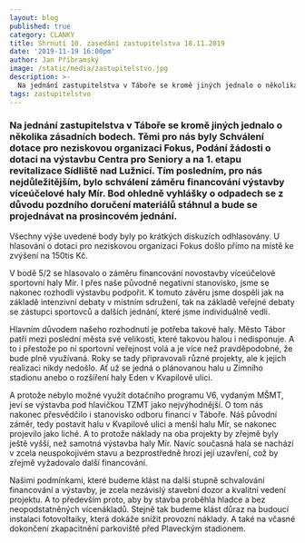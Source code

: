 ```yaml
---
layout: blog
published: true
category: CLANKY
title: Shrnutí 10. zasedání zastupitelstva 18.11.2019
date: '2019-11-19 16:00pm'
author: Jan Příbramský
image: /static/media/zastupitelstvo.jpg
description: >-
  Na jednání zastupitelstva v Táboře se kromě jiných jednalo o několika zásadních bodech. Těmi pro nás byly Schválení dotace pro neziskovou organizaci Fokus, Podání žádosti o dotaci na výstavbu Centra pro Seniory a na 1. etapu revitalizace Sídliště nad Lužnicí. Tím posledním, pro nás nejdůležitějším, bylo schválení záměru financování výstavby víceúčelové haly Mír. 
tags: zastupitelstvo
---
```

### Na jednání zastupitelstva v Táboře se kromě jiných jednalo o několika zásadních bodech. Těmi pro nás byly Schválení dotace pro neziskovou organizaci Fokus, Podání žádosti o dotaci na výstavbu Centra pro Seniory a na 1. etapu revitalizace Sídliště nad Lužnicí. Tím posledním, pro nás nejdůležitějším, bylo schválení záměru financování výstavby víceúčelové haly Mír. Bod ohledně vyhlášky o odpadech se z důvodu pozdního doručení materiálů stáhnul a bude se projednávat na prosincovém jednání.

Všechny výše uvedené body byly po krátkých diskuzích odhlasovány. U hlasování o dotaci pro neziskovou organizaci Fokus došlo přímo na místě ke zvýšení na 150tis Kč.

V bodě 5/2 se hlasovalo o záměru financování novostavby víceúčelové sportovní haly Mír. I přes naše původně negativní stanovisko, jsme se nakonec rozhodli výstavbu podpořit. K tomuto závěru jsme dospěli jak na základě intenzivní debaty v místním sdružení, tak na základě veřejné debaty se zástupci sportovců a dalších jednání, které jsme individuálně vedli. 

Hlavním důvodem našeho rozhodnutí je potřeba takové haly. Město Tábor patří mezi poslední města své velikosti, které takovou halou i nedisponuje. A to i přestože po ní sportovní veřejnost volá a je více než pravděpodobné, že bude plně využívaná. Roky se tady připravovali různé projekty, ale k jejich realizaci nikdy nedošlo. Ať už se jedná o plánovanou halu u Zimního stadionu anebo o rozšíření haly Eden v Kvapilově ulici. 

A protože nebylo možné využít dotačního programu V6, vydaným MŠMT, jeví se výstavba pod hlavičkou TZMT jako nejvýhodnější. O tom nás nakonec přesvědčilo i stanovisko odboru financí v Táboře. Náš původní záměr, tedy postavit halu v Kvapilově ulici a menší halu Mír, se nakonec projevilo jako liché. A to protože náklady na oba projekty by zřejmě byly ještě vyšší, než samotná výstavba haly Mír. Navíc současná hala se nachází v zcela neuspokojivém stavu a bezprostředně hrozí její uzavření, což by zřejmě vyžadovalo další financování.

Našimi podmínkami, které budeme klást na další stupně schvalování financování a výstavby, je zcela nezávislý stavební dozor a kvalitní vedení projektu. A to především proto, aby by stavba proběhla hladce a bez neopodstatněných vícenákladů. Stejně tak budeme klást důraz na budoucí instalaci fotovoltaiky, která dokáže snížit provozní náklady. A také na včasné dokončení zkapacitnění parkoviště před Plaveckým stadionem.
